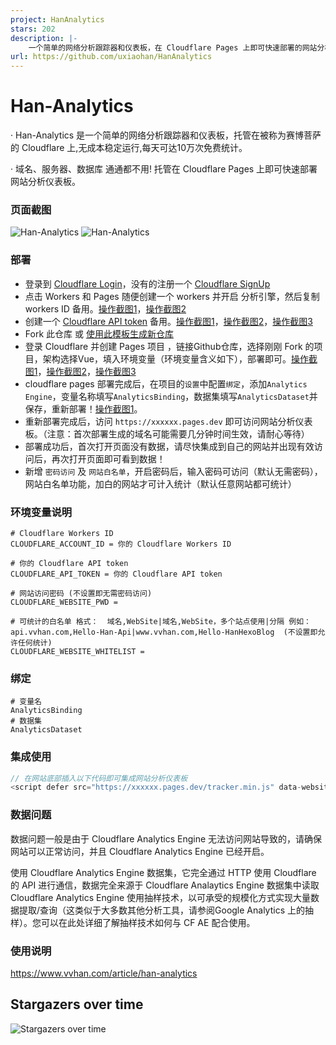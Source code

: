 ```yaml
---
project: HanAnalytics
stars: 202
description: |-
    一个简单的网络分析跟踪器和仪表板，在 Cloudflare Pages 上即可快速部署的网站分析仪表板,无成本稳定运行
url: https://github.com/uxiaohan/HanAnalytics
---
```


# Han-Analytics

· Han-Analytics 是一个简单的网络分析跟踪器和仪表板，托管在被称为赛博菩萨的 Cloudflare 上,无成本稳定运行,每天可达10万次免费统计。

· 域名、服务器、数据库 通通都不用! 托管在 Cloudflare Pages 上即可快速部署网站分析仪表板。

### 页面截图

![Han-Analytics](https://i0.wp.com/uxiaohan.github.io/v2/2024/09/1727007937.webp)
![Han-Analytics](https://i0.wp.com/uxiaohan.github.io/v2/2024/09/1726993735.webp)

### 部署

- 登录到 [Cloudflare Login](https://dash.cloudflare.com/sign-up)，没有的注册一个 [Cloudflare SignUp](https://dash.cloudflare.com/sign-up)
- 点击 Workers 和 Pages 随便创建一个 workers 并开启 分析引擎，然后复制 workers ID 备用。[操作截图1](https://i0.wp.com/uxiaohan.github.io/v2/2024/09/1727001144.webp)，[操作截图2](https://i0.wp.com/uxiaohan.github.io/v2/2024/09/1727001550.webp)
- 创建一个 [Cloudflare API token](https://dash.cloudflare.com/profile/api-tokens) 备用。[操作截图1](https://i0.wp.com/uxiaohan.github.io/v2/2024/09/1727001058.webp)，[操作截图2](https://i0.wp.com/uxiaohan.github.io/v2/2024/09/1727001090.webp)，[操作截图3](https://i0.wp.com/uxiaohan.github.io/v2/2024/09/1727001118.webp)
- Fork 此仓库 或 [使用此模板生成新仓库](https://github.com/new?template_name=HanAnalytics&template_owner=uxiaohan)
- 登录 Cloudflare 并创建 Pages 项目 ，链接Github仓库，选择刚刚 Fork 的项目，架构选择Vue，填入环境变量（环境变量含义如下），部署即可。[操作截图1](https://i0.wp.com/uxiaohan.github.io/v2/2024/09/1727001163.webp)，[操作截图2](https://i0.wp.com/uxiaohan.github.io/v2/2024/09/1727001181.webp)，[操作截图3](https://i0.wp.com/uxiaohan.github.io/v2/2024/12/1734595834412.webp)
- cloudflare pages 部署完成后，在项目的`设置`中配置`绑定`，添加`Analytics Engine`，变量名称填写`AnalyticsBinding`，数据集填写`AnalyticsDataset`并保存，重新部署！[操作截图1](https://i0.wp.com/uxiaohan.github.io/v2/2024/12/1734596343524.webp)。
- 重新部署完成后，访问 `https://xxxxxx.pages.dev` 即可访问网站分析仪表板。（注意：首次部署生成的域名可能需要几分钟时间生效，请耐心等待）
- 部署成功后，首次打开页面没有数据，请尽快集成到自己的网站并出现有效访问后，再次打开页面即可看到数据！
- 新增 `密码访问` 及 `网站白名单`，开启密码后，输入密码可访问（默认无需密码），网站白名单功能，加白的网站才可计入统计（默认任意网站都可统计）

### 环境变量说明
```shell
# Cloudflare Workers ID
CLOUDFLARE_ACCOUNT_ID = 你的 Cloudflare Workers ID

# 你的 Cloudflare API token
CLOUDFLARE_API_TOKEN = 你的 Cloudflare API token

# 网站访问密码 (不设置即无需密码访问)
CLOUDFLARE_WEBSITE_PWD = 

# 可统计的白名单 格式：  域名,WebSite|域名,WebSite，多个站点使用|分隔 例如：api.vvhan.com,Hello-Han-Api|www.vvhan.com,Hello-HanHexoBlog  (不设置即允许任何统计)
CLOUDFLARE_WEBSITE_WHITELIST = 
```

### 绑定
```shell
# 变量名
AnalyticsBinding
# 数据集
AnalyticsDataset
```

### 集成使用

```js
// 在网站底部插入以下代码即可集成网站分析仪表板
<script defer src="https://xxxxxx.pages.dev/tracker.min.js" data-website-id="自定义网站唯一标识"></script>
```

### 数据问题

数据问题一般是由于 Cloudflare Analytics Engine 无法访问网站导致的，请确保网站可以正常访问，并且 Cloudflare Analytics Engine 已经开启。

使用 Cloudflare Analytics Engine 数据集，它完全通过 HTTP 使用 Cloudflare 的 API 进行通信，数据完全来源于 Cloudflare Analaytics Engine 数据集中读取
Cloudflare Analytics Engine 使用抽样技术，以可承受的规模化方式实现大量数据提取/查询（这类似于大多数其他分析工具，请参阅Google Analytics 上的抽样）。您可以在此处详细了解抽样技术如何与 CF AE 配合使用。

### 使用说明

https://www.vvhan.com/article/han-analytics


## Stargazers over time

![Stargazers over time](https://starchart.cc/uxiaohan/HanAnalytics.svg?variant=adaptive)
